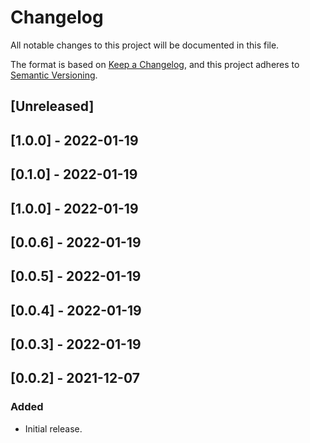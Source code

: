 # Changelog

All notable changes to this project will be documented in this file.

The format is based on [Keep a Changelog](https://keepachangelog.com/en/1.0.0/),
and this project adheres to [Semantic Versioning](https://semver.org/spec/v2.0.0.html).

## [Unreleased]

## [1.0.0] - 2022-01-19

## [0.1.0] - 2022-01-19

## [1.0.0] - 2022-01-19

## [0.0.6] - 2022-01-19

## [0.0.5] - 2022-01-19

## [0.0.4] - 2022-01-19

## [0.0.3] - 2022-01-19

## [0.0.2] - 2021-12-07

### Added
- Initial release.
